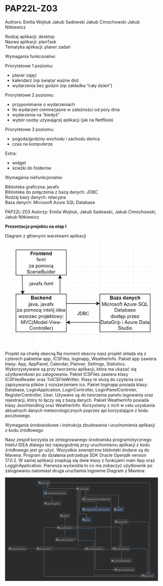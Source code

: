 # PAP22L-Z03
Authors:
Emilia Wojtiuk
Jakub Sadowski
Jakub Cimochowski
Jakub Nitkiewicz

Rodzaj aplikacji: desktop    
Nazwa aplikacji: planTask   
Tematyka aplikacji: planer zadań    

Wymagania funkconalne:

Priorytetowe 1 poziomu:
- planer zajęć 
- kalendarz (np święta/ ważne dni)
- wydarzenia bez godzin (np zakładka “cały dzień”)

Priorytetowe 2 poziomu:
- przypominanie o wydarzeniach
- tło wydarzeń ciemne/jasne w zależności od pory dnia
- wydarzenia na “kiedyś”
- wybór osoby używającej aplikacji (jak na Netflixie)

Priorytetowe 3 poziomu:
- pogoda/godziny wschodu i zachodu słońca
- czas na komputerze 

Extra:
- widget
- ścieżki do folderów

Wymagania niefunkcjonalne:

Biblioteka graficzna: javafx    
Biblioteka do połączenia z bazą danych: JDBC    
Rodzaj bazy danych: relacyjna   
Baza danych: Microsoft Azure SQL Database   

PAP22L-Z03
Autorzy: Emilia Wojtiuk, Jakub Sadowski, Jakub Cimochowski, Jakub Nitkiewicz

**Prezentacja projektu na etap I**

Diagram z głównymi warstwami aplikacji

![](diagram.png)

Projekt na chwilę obecną
Na moment obecny nasz projekt składa się z czterech pakietów app, ICSFiles, loginapp, WeatherInfo. Pakiet app zawiera klasy: App, AppPanel, Calendar, Planner, Settings, Statistics. Wykorzystywane są przy tworzeniu aplikacji, która ma ukazać się użytkownikowi po zalogowaniu. Pakiet ICSFiles zawiera klasy ICSFilesReader oraz ToICSFileWritter. Klasy te służą do czytania oraz zapisywania plików z rozszerzeniem ics. Pakiet loginapp posiada klasy: Database, LoginApplication, LoginController, LoginPanelControler, RegisterController, User. Używane są do tworzenia panelu logowania oraz rejestracji, który to łączy się z bazą danych. Pakiet WeatherInfo posiada klasy JsonHandling oraz WeatherInfo. Korzystamy z nich w celu uzyskania aktualnych danych meteorologicznych poprzez api korzystające z kodu pocztowego. 


Wymagania środowiskowe i instrukcja zbudowania i uruchomienia aplikacji z kodu źródłowego

Nasz zespół korzysta ze zintegrowanego środowiska programistycznego InteliJ IDEA dlatego też najwygodniej przy uruchomieniu aplikacji z kodu źródłowego jest go użyć. Wszystkie zewnętrzne biblioteki dodane są do Mavena. Program do działania potrzebuje SDK Oracle Openjdk version 17.0.2. W samej aplikacji znajdują się dwie klasy z funkcjami main App oraz LogginApplication. Pierwsza wyświetla to co ma zobaczyć użytkownik po zalogowaniu natomiast druga uruchamia logownie
Diagram z Mavena:

 ![](mavenDiagram.png)
